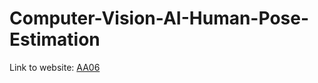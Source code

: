 # Computer-Vision-AI-Human-Pose-Estimation

Link to website: <a href="https://santriptmehta.me/CUCEK-AI-Human-Pose-Estimation/" target="_blank" title="AA06">AA06</a> 
